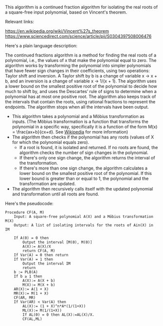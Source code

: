 This algorithm is a continued fraction algorithm for isolating the real roots of a square-free input polynomial, based on Vincent's theorem.

Relevant links:

https://en.wikipedia.org/wiki/Vincent%27s_theorem
https://www.sciencedirect.com/science/article/pii/S0304397508006476

Here's a plain language description:

The continued fractions algorithm is a method for finding the real roots of a polynomial, i.e., the values of x that make the polynomial equal to zero. The algorithm works by transforming the polynomial into simpler polynomials that have fewer sign changes in their coefficients, using two operations: Taylor shift and inversion. A Taylor shift by b is a change of variable x -> x + b, and an inversion is a change of variable x -> 1/(x + 1). The algorithm uses a lower bound on the smallest positive root of the polynomial to decide how much to shift by, and uses the Descartes’ rule of signs to determine when a polynomial has at most one positive root. The algorithm also keeps track of the intervals that contain the roots, using rational fractions to represent the endpoints. The algorithm stops when all the intervals have been output.

- This algorithm takes a polynomial and a Möbius transformation as inputs. (The Möbius transformation is a function that transforms the polynomial in a specific way, specifically it is a function of the form M(x) = \frac{ax+b}{cx+d}. See [Wikipedia](https://en.wikipedia.org/wiki/M%C3%B6bius_transformation) for more information)
- The algorithm then checks if the polynomial has any roots (values of X for which the polynomial equals zero).
  - If a root is found, it is isolated and returned. If no roots are found, the algorithm checks the number of sign changes in the polynomial.
  - If there's only one sign change, the algorithm returns the interval of the transformation.
  - If there's more than one sign change, the algorithm calculates a lower bound on the smallest positive root of the polynomial. If this lower bound is greater than or equal to 1, the polynomial and the transformation are updated.
- The algorithm then recursively calls itself with the updated polynomial and transformation until all roots are found.

Here's the pseudocode:

```pseudocode
Procedure CF(A, M)
    Input: A square-free polynomial A(X) and a Möbius transformation M(X)
    Output: A list of isolating intervals for the roots of Ain(X) in IM

    If A(0) = 0 then
        Output the interval [M(0), M(0)]
        A(X):= A(X)/X
        return CF(A, M)
    If Var(A) = 0 then return
    If Var(A) = 1 then
        Output the interval IM
        return
    b := PLB(A)
    If b ≥ 1 then
        A(X):= A(X + b)
        M(X):= M(X + b)
    AR(X):= A(1 + X)
    MR(X):= M(1 + X)
    CF(AR, MR)
    If Var(AR) < Var(A) then
        AL(X):= (1 + X)^n*A*(1/(1+X))
        ML(X):= M(1/(1+X))
        If AL(0) = 0 then AL(X):=AL(X)/X.
        CF(AL,ML)
```